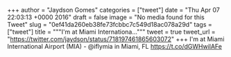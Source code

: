 
+++
author = "Jaydson Gomes"
categories = ["tweet"]
date = "Thu Apr 07 22:03:13 +0000 2016"
draft = false
image = "No media found for this Tweet"
slug = "0ef41da260eb38fe73fcbbc7c549d18ac078a29d"
tags = ["tweet"]
title = """I'm at Miami Internationa..."""
tweet = true
tweet_url = "https://twitter.com/jaydson/status/718197461865603072"
+++
I'm at Miami International Airport (MIA) - @iflymia in Miami, FL https://t.co/dGWHwilAFe
